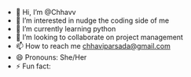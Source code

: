 - 👋 Hi, I’m @Chhavv
- 👀 I’m interested in nudge the coding side of me
- 🌱 I’m currently learning python
- 💞️ I’m looking to collaborate on project management
- 📫 How to reach me chhaviparsada@gmail.com
- 😄 Pronouns: She/Her
- ⚡ Fun fact: 

<!---
Chhavv/Chhavv is a ✨ special ✨ repository because its `README.md` (this file) appears on your GitHub profile.
You can click the Preview link to take a look at your changes.
--->

